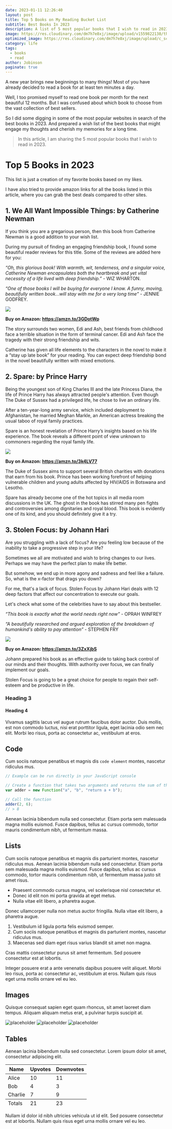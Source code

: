 ```yaml
---
date: 2023-01-11 12:26:40
layout: post
title: Top 5 Books on My Reading Bucket List 
subtitle: Best Books In 2023
description: A list of 5 most popular books that I wish to read in 2023. 
image: https://res.cloudinary.com/dm7h7e8xj/image/upload/v1559822138/theme9_v273a9.jpg
optimized_image: https://res.cloudinary.com/dm7h7e8xj/image/upload/c_scale,w_380/v1559822138/theme9_v273a9.jpg
category: life
tags:
  - books
  - read
author: Jobinson
paginate: true
---
```


A new year brings new beginnings to many things! Most of you have already decided to read a book for at least ten minutes a day. 

Well, I too promised myself to read one book per month for the next beautiful 12 months. But I was confused about which book to choose from the vast collection of best sellers. 

So I did some digging in some of the most popular websites in search of the best books in 2023. And prepared a wish list of the best books that might engage my thoughts and cherish my memories for a long time. 

> In this article, I am sharing the 5 most popular books that I wish to read in 2023.

<!--page-->

# Top 5 Books in 2023

This list is just a creation of my favorite books based on my likes. 

I have also tried to provide amazon links for all the books listed in this article, where you can grab the best deals compared to other sites.


## 1. We All Want Impossible Things: by Catherine Newman

If you think you are a gregarious person, then this book from Catherine Newman is a good addition to your wish list. 

During my pursuit of finding an engaging friendship book, I found some beautiful reader reviews for this title. Some of the reviews are added here for you:

<cite>“Oh, this glorious book! With warmth, wit, tenderness, and a singular voice, Catherine Newman encapsulates both the heartbreak and yet vital necessity of a life lived with deep friendship.”</cite> - WIZ WHARTON.

<cite>“One of those books I will be buying for everyone I know. A funny, moving, beautifully written book...will stay with me for a very long time”</cite> - JENNIE GODFREY.

<a href="https://www.amazon.co.uk/All-Want-Impossible-Things-friendship/dp/085752898X?crid=1RDVC5ALNGC2G&keywords=we+all+want+impossible+things+catherine+newman&qid=1673033650&sprefix=we+all+wan%2Caps%2C138&sr=8-1&linkCode=li3&tag=pjobinson-21&linkId=bec031d8e769c9c381a51af38353ad31&language=en_GB&ref_=as_li_ss_il" target="_blank"><img border="0" src="//ws-eu.amazon-adsystem.com/widgets/q?_encoding=UTF8&ASIN=085752898X&Format=_SL250_&ID=AsinImage&MarketPlace=GB&ServiceVersion=20070822&WS=1&tag=pjobinson-21&language=en_GB" ></a><img src="https://ir-uk.amazon-adsystem.com/e/ir?t=pjobinson-21&language=en_GB&l=li3&o=2&a=085752898X" width="1" height="1" border="0" alt="" style="border:none !important; margin:0px !important;" />

<strong> Buy on Amazon: <a href="https://amzn.to/3GDotWp">https://amzn.to/3GDotWp</a> </strong>

The story surrounds two women, Edi and Ash, best friends from childhood face a terrible situation in the form of terminal cancer. Edi and Ash face the tragedy with their strong friendship and wits.

Catherine has given all life elements to the characters in the novel to make it a “stay up late book” for your reading. You can expect deep friendship bond in the novel beautifully written with mixed emotions. 


## 2. Spare: by Prince Harry

Being the youngest son of King Charles III and the late Princess Diana, the life of Prince Harry has always attracted people's attention. Even though The Duke of Sussex had a privileged life, he chose to live an ordinary life. 

After a ten-year-long army service, which included deployment to Afghanistan, he married Meghan Markle, an American actress breaking the usual taboo of royal family practices. 

Spare is an honest revelation of Prince Harry’s insights based on his life experience. The book reveals a different point of view unknown to commoners regarding the royal family life. 

<a href="https://www.amazon.co.uk/Spare-Prince-Harry-Duke-Sussex/dp/0857504797?pd_rd_w=ZbJpN&content-id=amzn1.sym.0fda7aac-1695-4f0a-89eb-24bbf1c36412&pf_rd_p=0fda7aac-1695-4f0a-89eb-24bbf1c36412&pf_rd_r=AVXZ693ZV96BVC2SB7YE&pd_rd_wg=SiaNq&pd_rd_r=1b496835-98e6-4253-8790-e209187c341d&pd_rd_i=0857504797&linkCode=li3&tag=pjobinson-21&linkId=9d4c7278ad3a7c0ec4dfdc424c96eb30&language=en_GB&ref_=as_li_ss_il" target="_blank"><img border="0" src="//ws-eu.amazon-adsystem.com/widgets/q?_encoding=UTF8&ASIN=0857504797&Format=_SL250_&ID=AsinImage&MarketPlace=GB&ServiceVersion=20070822&WS=1&tag=pjobinson-21&language=en_GB" ></a><img src="https://ir-uk.amazon-adsystem.com/e/ir?t=pjobinson-21&language=en_GB&l=li3&o=2&a=0857504797" width="1" height="1" border="0" alt="" style="border:none !important; margin:0px !important;" />

<strong> Buy on Amazon: <a href= "https://amzn.to/3k4LV77">https://amzn.to/3k4LV77</a> </strong>

The Duke of Sussex aims to support several British charities with donations that earn from his book. Prince has been working forefront of helping vulnerable children and young adults affected by HIV/AIDS in Botswana and Lesotho.

Spare has already become one of the hot topics in all media room discussions in the UK. The ghost in the book has stirred many pen fights and controversies among dignitaries and royal blood. This book is evidently one of its kind, and you should definitely give it a try.


## 3. Stolen Focus: by Johann Hari

Are you struggling with a lack of focus? Are you feeling low because of the inability to take a progressive step in your life? 

Sometimes we all are motivated and wish to bring changes to our lives. Perhaps we may have the perfect plan to make life better. 

But somehow, we end up in more agony and sadness and feel like a failure. So, what is the x-factor that drags you down? 

For me, that's a lack of focus. Stolen Focus by Johann Hari deals with 12 deep factors that affect our concentration to execute our goals. 

Let's check what some of the celebrities have to say about this bestseller.

<cite>“This book is exactly what the world needs right now”</cite> - OPRAH WINFREY

<cite>“A beautifully researched and argued exploration of the breakdown of humankind's ability to pay attention” </cite> -  STEPHEN FRY

<a href="https://www.amazon.co.uk/Stolen-Focus-Surprising-Reason-Attention/dp/1526620219?qid=1673112739&refinements=p_n_publication_date%3A182242031&rnid=182240031&s=books&sr=1-15&linkCode=li3&tag=pjobinson-21&linkId=406429f5e51a87391111a9184ffa36b7&language=en_GB&ref_=as_li_ss_il" target="_blank"><img border="0" src="//ws-eu.amazon-adsystem.com/widgets/q?_encoding=UTF8&ASIN=1526620219&Format=_SL250_&ID=AsinImage&MarketPlace=GB&ServiceVersion=20070822&WS=1&tag=pjobinson-21&language=en_GB" ></a><img src="https://ir-uk.amazon-adsystem.com/e/ir?t=pjobinson-21&language=en_GB&l=li3&o=2&a=1526620219" width="1" height="1" border="0" alt="" style="border:none !important; margin:0px !important;" />

<strong> Buy on Amazon: <a href= "https://amzn.to/3ZxXjbS"> https://amzn.to/3ZxXjbS </a> </strong>

Johann prepared his book as an effective guide to taking back control of our minds and their thoughts. With authority over focus, we can finally implement our goals. 

Stolen Focus is going to be a great choice for people to regain their self-esteem and be productive in life.







### Heading 3

#### Heading 4

Vivamus sagittis lacus vel augue rutrum faucibus dolor auctor. Duis mollis, est non commodo luctus, nisi erat porttitor ligula, eget lacinia odio sem nec elit. Morbi leo risus, porta ac consectetur ac, vestibulum at eros.

## Code

Cum sociis natoque penatibus et magnis dis `code element` montes, nascetur ridiculus mus.

```js
// Example can be run directly in your JavaScript console

// Create a function that takes two arguments and returns the sum of those arguments
var adder = new Function("a", "b", "return a + b");

// Call the function
adder(2, 6);
// > 8
```

<!--page-->

Aenean lacinia bibendum nulla sed consectetur. Etiam porta sem malesuada magna mollis euismod. Fusce dapibus, tellus ac cursus commodo, tortor mauris condimentum nibh, ut fermentum massa.

## Lists

Cum sociis natoque penatibus et magnis dis parturient montes, nascetur ridiculus mus. Aenean lacinia bibendum nulla sed consectetur. Etiam porta sem malesuada magna mollis euismod. Fusce dapibus, tellus ac cursus commodo, tortor mauris condimentum nibh, ut fermentum massa justo sit amet risus.

* Praesent commodo cursus magna, vel scelerisque nisl consectetur et.
* Donec id elit non mi porta gravida at eget metus.
* Nulla vitae elit libero, a pharetra augue.

Donec ullamcorper nulla non metus auctor fringilla. Nulla vitae elit libero, a pharetra augue.

1. Vestibulum id ligula porta felis euismod semper.
2. Cum sociis natoque penatibus et magnis dis parturient montes, nascetur ridiculus mus.
3. Maecenas sed diam eget risus varius blandit sit amet non magna.

<!--page-->

Cras mattis consectetur purus sit amet fermentum. Sed posuere consectetur est at lobortis.

Integer posuere erat a ante venenatis dapibus posuere velit aliquet. Morbi leo risus, porta ac consectetur ac, vestibulum at eros. Nullam quis risus eget urna mollis ornare vel eu leo.

## Images

Quisque consequat sapien eget quam rhoncus, sit amet laoreet diam tempus. Aliquam aliquam metus erat, a pulvinar turpis suscipit at.

![placeholder](https://placehold.it/800x400 "Large example image")
![placeholder](https://placehold.it/400x200 "Medium example image")
![placeholder](https://placehold.it/200x200 "Small example image")

## Tables

Aenean lacinia bibendum nulla sed consectetur. Lorem ipsum dolor sit amet, consectetur adipiscing elit.

<table>
  <thead>
    <tr>
      <th>Name</th>
      <th>Upvotes</th>
      <th>Downvotes</th>
    </tr>
  </thead>
  <tfoot>
    <tr>
      <td>Totals</td>
      <td>21</td>
      <td>23</td>
    </tr>
  </tfoot>
  <tbody>
    <tr>
      <td>Alice</td>
      <td>10</td>
      <td>11</td>
    </tr>
    <tr>
      <td>Bob</td>
      <td>4</td>
      <td>3</td>
    </tr>
    <tr>
      <td>Charlie</td>
      <td>7</td>
      <td>9</td>
    </tr>
  </tbody>
</table>

<!--page-->

Nullam id dolor id nibh ultricies vehicula ut id elit. Sed posuere consectetur est at lobortis. Nullam quis risus eget urna mollis ornare vel eu leo.










